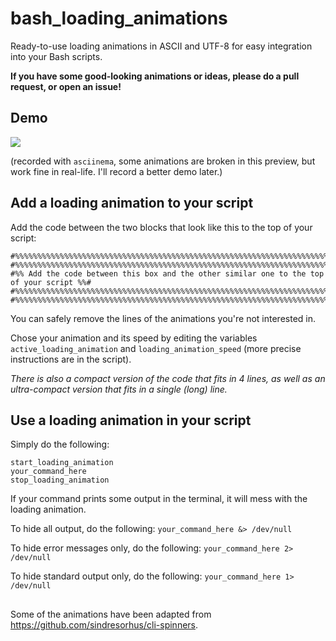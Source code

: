 # bash_loading_animations
Ready-to-use loading animations in ASCII and UTF-8 for easy integration into your Bash scripts.

**If you have some good-looking animations or ideas, please do a pull request, or open an issue!**

## Demo
![](https://github.com/Silejonu/bash_loading_animations/blob/main/bash_loading_animations.gif)

(recorded with `asciinema`, some animations are broken in this preview, but work fine in real-life. I'll record a better demo later.)

## Add a loading animation to your script
Add the code between the two blocks that look like this to the top of your script:
```
#%%%%%%%%%%%%%%%%%%%%%%%%%%%%%%%%%%%%%%%%%%%%%%%%%%%%%%%%%%%%%%%%%%%%%%%%%%%%%%%%%%%%%%%#
#%%%%%%%%%%%%%%%%%%%%%%%%%%%%%%%%%%%%%%%%%%%%%%%%%%%%%%%%%%%%%%%%%%%%%%%%%%%%%%%%%%%%%%%#
#%% Add the code between this box and the other similar one to the top of your script %%#
#%%%%%%%%%%%%%%%%%%%%%%%%%%%%%%%%%%%%%%%%%%%%%%%%%%%%%%%%%%%%%%%%%%%%%%%%%%%%%%%%%%%%%%%#
#%%%%%%%%%%%%%%%%%%%%%%%%%%%%%%%%%%%%%%%%%%%%%%%%%%%%%%%%%%%%%%%%%%%%%%%%%%%%%%%%%%%%%%%#
```
You can safely remove the lines of the animations you're not interested in.

Chose your animation and its speed by editing the variables `active_loading_animation` and `loading_animation_speed` (more precise instructions are in the script).

*There is also a compact version of the code that fits in 4 lines, as well as an ultra-compact version that fits in a single (long) line.*

## Use a loading animation in your script
Simply do the following:
```
start_loading_animation
your_command_here
stop_loading_animation
```

If your command prints some output in the terminal, it will mess with the loading animation.

To hide all output, do the following: ```your_command_here &> /dev/null```

To hide error messages only, do the following: ```your_command_here 2> /dev/null```

To hide standard output only, do the following: ```your_command_here 1> /dev/null```

##
Some of the animations have been adapted from https://github.com/sindresorhus/cli-spinners.
